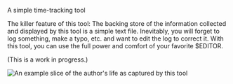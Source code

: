 A simple time-tracking tool

The killer feature of this tool: The backing store of the information collected and displayed by this tool is a simple text file.  Inevitably, you will forget to log something, make a typo, etc. and want to edit the log to correct it.  With this tool, you can use the full power and comfort of your favorite $EDITOR.

(This is a work in progress.)

![An example slice of the author's life as captured by this tool](https://raw.github.com/chkno/time-logger/master/example.png)
